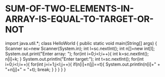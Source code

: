 # SUM-OF-TWO-ELEMENTS-IN-ARRAY-IS-EQUAL-TO-TARGET-OR-NOT 
import java.util.*;
class HelloWorld {
    public static void main(String[] args) {
        Scanner sc=new Scanner(System.in);
        int l=sc.nextInt();
        int n[]=new int[l];
        System.out.print("Enter array: ");
        for(int i=0;i<l;i++){
            int k=sc.nextInt();
            n[i]=k;
        }
        System.out.println("Enter target:");
        int t=sc.nextInt();
        for(int i=0;i<l;i++){
            for(int j=i+1;j<l;j++){
                if(n[i]+n[j]==t){
                    System.out.println(n[i]+" + "+n[j]+" = "+t);
                    break;
                }
            }
        }
    }
}
